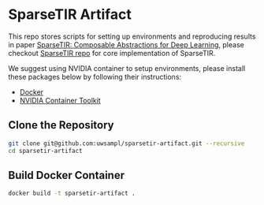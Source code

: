 # SparseTIR Artifact

This repo stores scripts for setting up environments and reproducing results in paper [SparseTIR: Composable Abstractions for Deep Learning](https://arxiv.org/abs/2207.04606), please checkout [SparseTIR repo](https://github.com/uwsampl/sparsetir) for core implementation of SparseTIR.

We suggest using NVIDIA container to setup environments, please install these packages below by following their instructions:
- [Docker](https://docs.docker.com/engine/install/)
- [NVIDIA Container Toolkit](https://docs.nvidia.com/datacenter/cloud-native/container-toolkit/install-guide.html)

## Clone the Repository

```bash
git clone git@github.com:uwsampl/sparsetir-artifact.git --recursive
cd sparsetir-artifact
```
## Build Docker Container

```bash
docker build -t sparsetir-artifact .
```